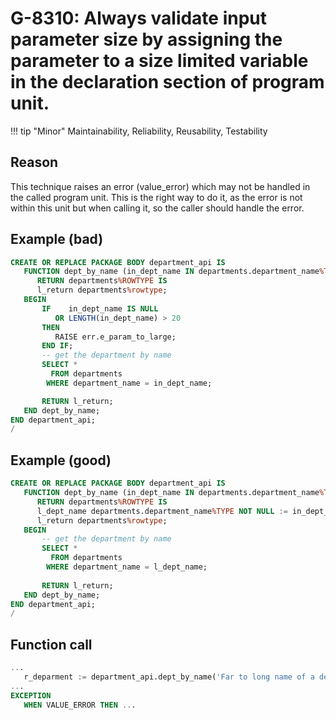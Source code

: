 # G-8310: Always validate input parameter size by assigning the parameter to a size limited variable in the declaration section of program unit.

!!! tip "Minor"
    Maintainability, Reliability, Reusability, Testability

## Reason

This technique raises an error (value_error) which may not be handled in the called program unit. This is the right way to do it, as the error is not within this unit but when calling it, so the caller should handle the error.

## Example (bad)

``` sql
CREATE OR REPLACE PACKAGE BODY department_api IS
   FUNCTION dept_by_name (in_dept_name IN departments.department_name%TYPE)
      RETURN departments%ROWTYPE IS
      l_return departments%rowtype;
   BEGIN
       IF    in_dept_name IS NULL 
          OR LENGTH(in_dept_name) > 20
       THEN
          RAISE err.e_param_to_large;
       END IF;
       -- get the department by name
       SELECT *
         FROM departments
        WHERE department_name = in_dept_name;

       RETURN l_return;
   END dept_by_name;
END department_api;
/
```

## Example (good)

``` sql
CREATE OR REPLACE PACKAGE BODY department_api IS
   FUNCTION dept_by_name (in_dept_name IN departments.department_name%TYPE)
      RETURN departments%ROWTYPE IS
      l_dept_name departments.department_name%TYPE NOT NULL := in_dept_name;
      l_return departments%rowtype;
   BEGIN
       -- get the department by name
       SELECT *
         FROM departments
        WHERE department_name = l_dept_name;
        
       RETURN l_return;
   END dept_by_name;
END department_api;
/
```

## Function call

``` sql
...
   r_deparment := department_api.dept_by_name('Far to long name of a department');
...
EXCEPTION
   WHEN VALUE_ERROR THEN ...
```